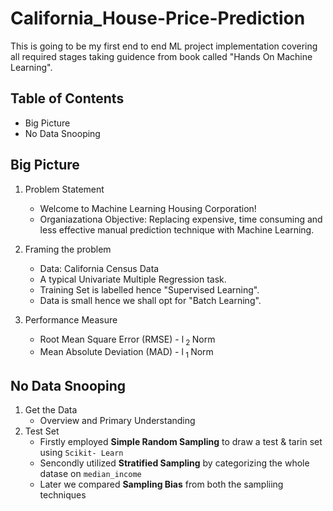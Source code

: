 # California_House-Price-Prediction
This is going to be my first end to end ML project implementation covering all required stages taking guidence from book called "Hands On Machine Learning".
## Table of Contents
- Big Picture
- No Data Snooping


## Big Picture

1. Problem Statement
   - Welcome to Machine Learning Housing Corporation!
   -  Organiazationa Objective: Replacing expensive, time consuming and less effective manual prediction technique with Machine Learning.
  
2. Framing the problem
   - Data: California Census Data 
   - A typical Univariate Multiple Regression task.
   - Training Set is labelled hence "Supervised Learning".
   - Data is small hence we shall opt for "Batch Learning".

2. Performance Measure
   - Root Mean Square Error (RMSE) - l<sub> 2 </sub> Norm
   - Mean Absolute Deviation (MAD) - l<sub> 1 </sub> Norm

## No Data Snooping

1. Get the Data
   - Overview and Primary Understanding 
2. Test Set
   - Firstly employed **Simple Random Sampling** to draw a test & tarin set using `Scikit- Learn`
   - Sencondly utilized **Stratified Sampling** by categorizing the whole datase on `median_income`
   - Later we compared **Sampling Bias** from both the sampliing techniques

